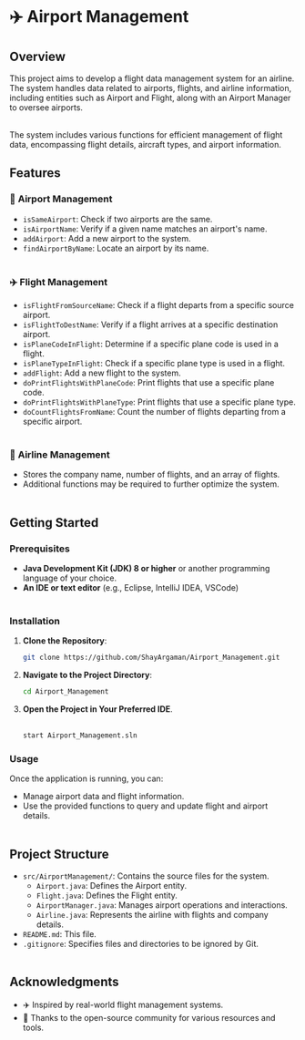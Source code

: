 # ✈️ Airport Management

## Overview

This project aims to develop a flight data management system for an airline. The system handles data related to airports, flights, and airline information, including entities such as Airport and Flight, along with an Airport Manager to oversee airports.<br><br>

The system includes various functions for efficient management of flight data, encompassing flight details, aircraft types, and airport information.

## Features

### 🏢 **Airport Management**
- `isSameAirport`: Check if two airports are the same.<br>
- `isAirportName`: Verify if a given name matches an airport's name.<br>
- `addAirport`: Add a new airport to the system.<br>
- `findAirportByName`: Locate an airport by its name.<br><br>

### ✈️ **Flight Management**
- `isFlightFromSourceName`: Check if a flight departs from a specific source airport.<br>
- `isFlightToDestName`: Verify if a flight arrives at a specific destination airport.<br>
- `isPlaneCodeInFlight`: Determine if a specific plane code is used in a flight.<br>
- `isPlaneTypeInFlight`: Check if a specific plane type is used in a flight.<br>
- `addFlight`: Add a new flight to the system.<br>
- `doPrintFlightsWithPlaneCode`: Print flights that use a specific plane code.<br>
- `doPrintFlightsWithPlaneType`: Print flights that use a specific plane type.<br>
- `doCountFlightsFromName`: Count the number of flights departing from a specific airport.<br><br>

### 🏢 **Airline Management**
- Stores the company name, number of flights, and an array of flights.<br>
- Additional functions may be required to further optimize the system.<br><br>

## Getting Started

### Prerequisites

- **Java Development Kit (JDK) 8 or higher** or another programming language of your choice.<br>
- **An IDE or text editor** (e.g., Eclipse, IntelliJ IDEA, VSCode)<br><br>

### Installation

1. **Clone the Repository**:<br>
    ```bash
    git clone https://github.com/ShayArgaman/Airport_Management.git
    ```

2. **Navigate to the Project Directory**:<br>
    ```bash
    cd Airport_Management
    ```

3. **Open the Project in Your Preferred IDE**.<br><br>
    ```bash
    start Airport_Management.sln
    ```
    
### Usage

Once the application is running, you can:<br>
- Manage airport data and flight information.<br>
- Use the provided functions to query and update flight and airport details.<br><br>

## Project Structure

- `src/AirportManagement/`: Contains the source files for the system.<br>
  - `Airport.java`: Defines the Airport entity.<br>
  - `Flight.java`: Defines the Flight entity.<br>
  - `AirportManager.java`: Manages airport operations and interactions.<br>
  - `Airline.java`: Represents the airline with flights and company details.<br>
- `README.md`: This file.<br>
- `.gitignore`: Specifies files and directories to be ignored by Git.<br><br>

## Acknowledgments

- ✈️ Inspired by real-world flight management systems.<br>
- 🙌 Thanks to the open-source community for various resources and tools.
